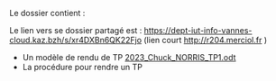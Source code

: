 Le dossier contient :

Le lien vers se dossier partagé est : https://dept-iut-info-vannes-cloud.kaz.bzh/s/xr4DXBn6QK22Fjo (lien court http://r204.merciol.fr )

- Un modèle de rendu de TP [2023_Chuck_NORRIS_TP1.odt](http://r204.merciol.fr/download?files=2023_Chuck_NORRIS_TP1.odt)
- La procédure pour rendre un TP
